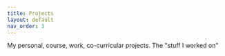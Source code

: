 ```yaml
---
title: Projects
layout: default
nav_order: 3
---
```


My personal, course, work, co-curricular projects. The "stuff I worked on"